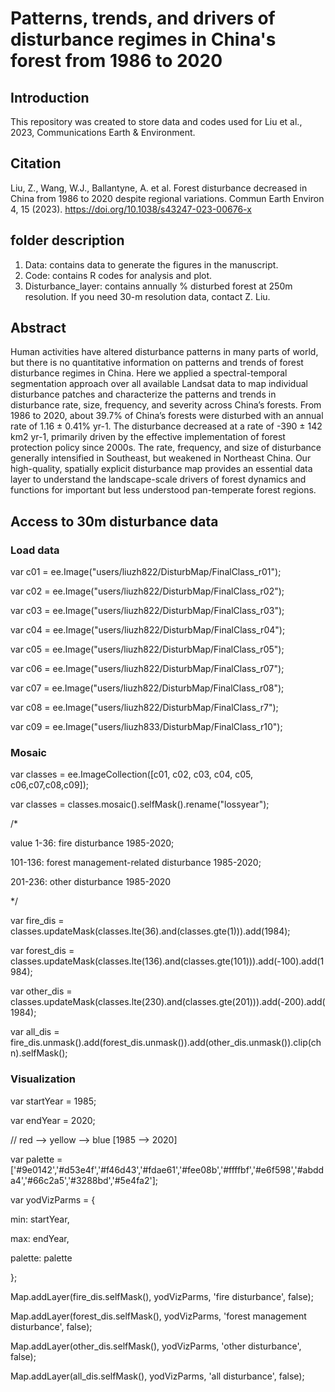 # Patterns, trends, and drivers of disturbance regimes in China's forest from 1986 to 2020
## Introduction 
This repository was created to store data and codes used for Liu et al., 2023, Communications Earth & Environment.
## Citation
Liu, Z., Wang, W.J., Ballantyne, A. et al. Forest disturbance decreased in China from 1986 to 2020 despite regional variations. Commun Earth Environ 4, 15 (2023). https://doi.org/10.1038/s43247-023-00676-x
## folder description
1. Data: contains data to generate the figures in the manuscript.
2. Code: contains R codes for analysis and plot.
3. Disturbance_layer: contains annually % disturbed forest at 250m resolution. If you need 30-m resolution data, contact Z. Liu.
## Abstract
Human activities have altered disturbance patterns in many parts of world, but there is no quantitative information on patterns and trends of forest disturbance regimes in China. Here we applied a spectral-temporal segmentation approach over all available Landsat data to map individual disturbance patches and characterize the patterns and trends in disturbance rate, size, frequency, and severity across China’s forests. From 1986 to 2020, about 39.7% of China’s forests were disturbed with an annual rate of 1.16 ± 0.41% yr-1. The disturbance decreased at a rate of -390 ± 142 km2 yr-1, primarily driven by the effective implementation of forest protection policy since 2000s. The rate, frequency, and size of disturbance generally intensified in Southeast, but weakened in Northeast China. Our high-quality, spatially explicit disturbance map provides an essential data layer to understand the landscape-scale drivers of forest dynamics and functions for important but less understood pan-temperate forest regions. 

## Access to 30m disturbance data
### Load data
var c01 = ee.Image("users/liuzh822/DisturbMap/FinalClass_r01");

var c02 = ee.Image("users/liuzh822/DisturbMap/FinalClass_r02");

var c03 = ee.Image("users/liuzh822/DisturbMap/FinalClass_r03");

var c04 = ee.Image("users/liuzh822/DisturbMap/FinalClass_r04");

var c05 = ee.Image("users/liuzh822/DisturbMap/FinalClass_r05");

var c06 = ee.Image("users/liuzh822/DisturbMap/FinalClass_r07");

var c07 = ee.Image("users/liuzh822/DisturbMap/FinalClass_r08");

var c08 = ee.Image("users/liuzh822/DisturbMap/FinalClass_r7");

var c09 = ee.Image("users/liuzh833/DisturbMap/FinalClass_r10");

### Mosaic
var classes = ee.ImageCollection([c01, c02, c03, c04, c05, c06,c07,c08,c09]);

var classes = classes.mosaic().selfMask().rename("lossyear");
 
/*

value 1-36: fire disturbance 1985-2020; 

101-136: forest management-related disturbance 1985-2020; 

201-236: other disturbance 1985-2020

*/


var fire_dis = classes.updateMask(classes.lte(36).and(classes.gte(1))).add(1984);

var forest_dis = classes.updateMask(classes.lte(136).and(classes.gte(101))).add(-100).add(1984);

var other_dis = classes.updateMask(classes.lte(230).and(classes.gte(201))).add(-200).add(1984);

var all_dis = fire_dis.unmask().add(forest_dis.unmask()).add(other_dis.unmask()).clip(chn).selfMask();


### Visualization

var startYear = 1985;

var endYear = 2020;

// red --> yellow --> blue [1985 --> 2020]

var palette = ['#9e0142','#d53e4f','#f46d43','#fdae61','#fee08b','#ffffbf','#e6f598','#abdda4','#66c2a5','#3288bd','#5e4fa2'];

var yodVizParms = {

  min: startYear,
  
  max: endYear,
  
  palette: palette
  
};


Map.addLayer(fire_dis.selfMask(), yodVizParms, 'fire disturbance', false);

Map.addLayer(forest_dis.selfMask(), yodVizParms, 'forest management disturbance', false);

Map.addLayer(other_dis.selfMask(), yodVizParms, 'other disturbance', false);

Map.addLayer(all_dis.selfMask(), yodVizParms, 'all disturbance', false);


